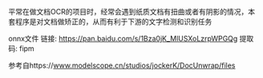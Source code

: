 平常在做文档OCR的项目时，经常会遇到纸质文档有扭曲或者有阴影的情况，本套程序是对文档做矫正的，从而有利于下游的文字检测和识别任务


onnx文件 链接: https://pan.baidu.com/s/1Bza0jK_MlUSXoLzrpWPGQg 提取码: fipm

参考自https://www.modelscope.cn/studios/jockerK/DocUnwrap/files
